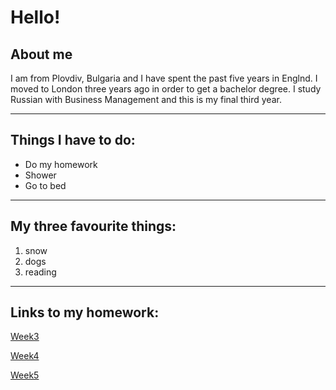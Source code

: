 <h1> Hello! </h1>
<h2> About me </h2>
<p> I am from Plovdiv, Bulgaria and I have spent the past five years in Englnd. I moved to London three years ago in order to get a bachelor degree. I study Russian with Business Management and this is my final third year. </p>
<hr>
<h2>Things I have to do:</h2>
 <ul>
 <li>Do my homework</li> 
 <li>Shower</li>
 <li>Go to bed</li> 
 </ul>

<hr>
<h2>My three favourite things:</h2>
 <ol>
 <li>snow</li>
 <li>dogs</li>
 <li>reading</li>
 </ol>
 <hr>
 <h2> Links to my homework:</h2>
  <a href="https://galenagenova.github.io/SML5202-galena/page2.html">Week3 </a>
  <p>
 <a href="https://galenagenova.github.io/SML5202-galena/page3.html">Week4 </a>
  <p>
   <a href="https://galenagenova.github.io/SML5202-galena/page4.html">Week5 </a>
 
